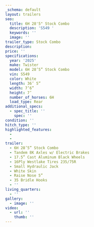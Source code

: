 ```yaml
---
_schema: default
layout: trailers
seo:
  title: 6H 28'5" Stock Combo
  description: 'S549 '
  keywords: ''
  image: ''
trailer_type: Stock Combo
description:
price: ''
specifications:
  year: '2025'
  make: Twister
  model: 6H 28’5” Stock Combo
  vin: S549
  color: White
  length: 36’ 5”
  width: 7’6”
  height: 7’
  number_of_horses: 6H
  load_type: Rear
additional_specs:
  - spec_title: ''
    spec: ''
condition: ''
hitch_type: ''
highlighted_features:
  -
  -
trailer:
  - 6H 28’5” Stock Combo
  - Tandem 8K Axles w/ Electric Brakes
  - 17.5” Cast Aluminum Black Wheels
  - 16Ply Westlake Tires 235/75R
  - Small Hydraulic Jack
  - White Skin
  - Raise Nose 5”
  - 35 Bridle Hooks
  - ''
living_quarters:
  - ''
gallery:
  - image: ''
video:
  - url: ''
    thumb: ''
---
```

